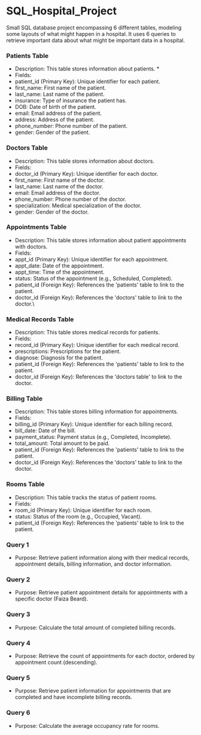 # SQL_Hospital_Project

Small SQL database project encompassing 6 different tables, modeling some layouts of what might happen in a hospital. It uses 6 queries to retrieve important data about what might be important data in a hospital. 

### Patients Table ###
* Description: This table stores information about patients. *
* Fields:
* patient_id (Primary Key): Unique identifier for each patient.
* first_name: First name of the patient.
* last_name: Last name of the patient.
* insurance: Type of insurance the patient has.
* DOB: Date of birth of the patient.
* email: Email address of the patient.
* address: Address of the patient.
* phone_number: Phone number of the patient.
* gender: Gender of the patient.

 ### Doctors Table ###
 * Description: This table stores information about doctors.
* Fields:
* doctor_id (Primary Key): Unique identifier for each doctor.
* first_name: First name of the doctor.
* last_name: Last name of the doctor.
* email: Email address of the doctor.
* phone_number: Phone number of the doctor.
* specialization: Medical specialization of the doctor.
* gender: Gender of the doctor.

 ### Appointments Table ###
 * Description: This table stores information about patient appointments with doctors.
* Fields:
* appt_id (Primary Key): Unique identifier for each appointment.
* appt_date: Date of the appointment.
* appt_time: Time of the appointment.
* status: Status of the appointment (e.g., Scheduled, Completed).
* patient_id (Foreign Key): References the 'patients' table to link to the patient.
* doctor_id (Foreign Key): References the 'doctors' table to link to the doctor.\

### Medical Records Table ###
* Description: This table stores medical records for patients.
* Fields:
* record_id (Primary Key): Unique identifier for each medical record.
* prescriptions: Prescriptions for the patient.
* diagnose: Diagnosis for the patient.
* patient_id (Foreign Key): References the 'patients' table to link to the patient.
* doctor_id (Foreign Key): References the 'doctors table' to link to the doctor.
 ### Billing Table ###
 * Description: This table stores billing information for appointments.
* Fields:
* billing_id (Primary Key): Unique identifier for each billing record.
* bill_date: Date of the bill.
* payment_status: Payment status (e.g., Completed, Incomplete).
* total_amount: Total amount to be paid.
* patient_id (Foreign Key): References the 'patients' table to link to the patient.
* doctor_id (Foreign Key): References the 'doctors' table to link to the doctor.
### Rooms Table ###
* Description: This table tracks the status of patient rooms.
* Fields:
* room_id (Primary Key): Unique identifier for each room.
* status: Status of the room (e.g., Occupied, Vacant).
* patient_id (Foreign Key): References the 'patients' table to link to the patient.
### Query 1 ### 
* Purpose: Retrieve patient information along with their medical records, appointment details, billing information, and doctor information.
### Query 2 ### 
* Purpose: Retrieve patient appointment details for appointments with a specific doctor (Faiza Beard).
### Query 3 ### 
* Purpose: Calculate the total amount of completed billing records.
### Query 4 ### 
* Purpose: Retrieve the count of appointments for each doctor, ordered by appointment count (descending).
### Query 5 ### 
* Purpose: Retrieve patient information for appointments that are completed and have incomplete billing records.
### Query 6 ### 
* Purpose: Calculate the average occupancy rate for rooms.
